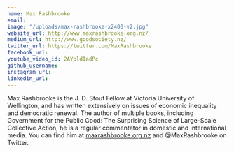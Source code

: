 ```yaml
---
name: Max Rashbrooke
email: 
image: "/uploads/max-rashbrooke-x2400-v2.jpg"
website_url: http://www.maxrashbrooke.org.nz/
medium_url: http://www.goodsociety.nz/
twitter_url: https://twitter.com/MaxRashbrooke
facebook_url: 
youtube_video_id: 2AYpldIadPc
github_username: 
instagram_url: 
linkedin_url: 
---
```


Max Rashbrooke is the J. D. Stout Fellow at Victoria University of Wellington, and has written extensively on issues of economic inequality and democratic renewal. The author of multiple books, including Government for the Public Good: The Surprising Science of Large-Scale Collective Action, he is a regular commentator in domestic and international media. You can find him at [maxrashbrooke.org.nz](http://maxrashbrooke.org.nz/) and @MaxRashbrooke on Twitter.
